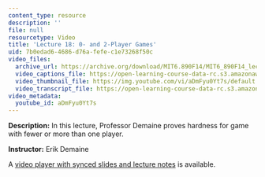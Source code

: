 ```yaml
---
content_type: resource
description: ''
file: null
resourcetype: Video
title: 'Lecture 18: 0- and 2-Player Games'
uid: 7b0edad6-4686-d76a-fefe-c1e73268f50c
video_files:
  archive_url: https://archive.org/download/MIT6.890F14/MIT6_890F14_lec18_300k.mp4
  video_captions_file: https://open-learning-course-data-rc.s3.amazonaws.com/6-890-algorithmic-lower-bounds-fun-with-hardness-proofs-fall-2014/ce93ec0101c85237a48fc5c64ce5c6b3_aDmFyu0Yt7s.vtt
  video_thumbnail_file: https://img.youtube.com/vi/aDmFyu0Yt7s/default.jpg
  video_transcript_file: https://open-learning-course-data-rc.s3.amazonaws.com/6-890-algorithmic-lower-bounds-fun-with-hardness-proofs-fall-2014/15d4db927e532402521538097503bff2_aDmFyu0Yt7s.pdf
video_metadata:
  youtube_id: aDmFyu0Yt7s
---
```


**Description:** In this lecture, Professor Demaine proves hardness for game with fewer or more than one player.

**Instructor:** Erik Demaine

A [video player with synced slides and lecture notes](http://courses.csail.mit.edu/6.890/fall14/lectures/L18.html) is available.